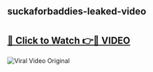 ## suckaforbaddies-leaked-video 

# <h2><a href="http://freeplayer.one?title=suckaforbaddies-leaked-video&ref=21J">🔗 Click to Watch 👉🔴 VIDEO</a></h2>

<a href="http://freeplayer.one?title=suckaforbaddies-leaked-video&ref=21J" rel="nofollow" data-target="animated-image.originalLink"><img src="https://i.ibb.co.com/xMMVF88/686577567.gif" alt="Viral Video Original" style="max-width: 100%; display: inline-block;" data-target="animated-image.originalImage"></a>

